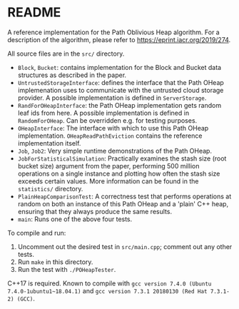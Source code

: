 # README
A reference implementation for the Path Oblivious Heap algorithm. For a description of the algorithm, please refer to https://eprint.iacr.org/2019/274.

All source files are in the `src/` directory.
- `Block`, `Bucket`: contains implementation for the Block and Bucket data structures as described
  in the paper.
- `UntrustedStorageInterface`: defines the interface that the Path OHeap implemenation uses to
  communicate with the untrusted cloud storage provider. A possible implementation is defined in
  `ServerStorage`.
- `RandForOHeapInterface`: the Path OHeap implementation gets random leaf ids from here. A possible
  implementation is defined in `RandomForOHeap`. Can be overridden e.g. for testing purposes.
- `OHeapInterface`: The interface with which to use this Path OHeap implementation.
  `OHeapReadPathEviction` contains the reference implementation itself.
- `Job`, `Job2`: Very simple runtime demonstrations of the Path OHeap.
- `JobForStatisticalSimulation`: Practically examines the stash size (root bucket size) argument
  from the paper, performing 500 million operations on a single instance and plotting how often the
  stash size exceeds certain values. More information can be found in the `statistics/` directory.
- `PlainHeapComparisonTest`: A correctness test that performs operations at random on both an
  instance of this Path OHeap and a 'plain' C++ heap, ensuring that they always produce the same
  results.
- `main`: Runs one of the above four tests.

To compile and run:

1. Uncomment out the desired test in `src/main.cpp`; comment out any other tests.
2. Run `make` in this directory.
3. Run the test with `./POHeapTester`.

C++17 is required. Known to compile with `gcc version 7.4.0 (Ubuntu 7.4.0-1ubuntu1~18.04.1)` and `gcc version 7.3.1 20180130 (Red Hat 7.3.1-2) (GCC)`.
